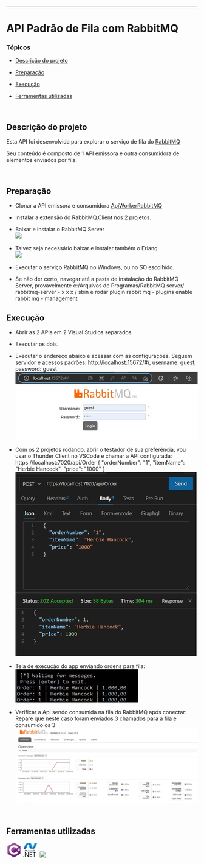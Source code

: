 <!-- ![logo_ProjTestes](Images/Img1.jpg) -->

<hr>

<!-- <p align="center">
   <img src="http://img.shields.io/static/v1?label=STATUS&message=EM%20DESENVOLVIMENTO&color=RED&style=for-the-badge" #vitrinedev/>
</p> -->
# API Padrão de Fila com RabbitMQ 

### Tópicos 

- [Descrição do projeto](#descrição-do-projeto)

- [Preparação](#preparação)

- [Execução](#execução)

- [Ferramentas utilizadas](#ferramentas-utilizadas)

<br>

## Descrição do projeto 

<p align="justify">
Esta API foi desenvolvida para explorar o serviço de fila do <a href="https://www.rabbitmq.com/">RabbitMQ</a>

Seu conteúdo é composto de 1 API emissora e outra consumidora de elementos enviados por fila.
</p>
<br>

## Preparação
<div style="width:100%">

* Clonar a API emissora e consumidora <a href="https://github.com/medinasp/API_Worker_RabbitMQ">ApiWorkerRabbitMQ</a>

* Instalar a extensão do RabbitMQ.Client nos 2 projetos.

* Baixar e instalar o RabbitMQ Server <br>
<a href="https://www.rabbitmq.com/download.html" target="_blank" rel="noreferrer"> <img src="https://img.shields.io/badge/rabbitmq-%23FF6600.svg?&style=for-the-badge&logo=rabbitmq&logoColor=white"/></a>

* Talvez seja necessário baixar e instalar também o Erlang <br>
<a href="https://www.erlang.org/downloads" target="_blank" rel="noreferrer"> <img src="https://img.shields.io/badge/Erlang-A90533?style=for-the-badge&logo=erlang&logoColor=white"/></a>

* Executar o serviço RabbitMQ no Windows, ou no SO escolhido.

* Se não der certo, navegar até a pasta de instalação do RabbitMQ Server, provavelmente c:/Arquivos de Programas/RabbitMQ server/ rabbitmq-server - x x x / sbin e rodar plugin rabbit mq - plugins enable rabbit mq - management

## Execução

* Abrir as 2 APIs em 2 Visual Studios separados.

* Executar os dois.

* Executar o endereço abaixo e acessar com as configurações. Seguem servidor e acessos padrões:
<a href="http://localhost:15672/#/">http://localhost:15672/#/</a>, username: guest, password: guest
![screen_RabbitMQ](Img/ConRabbit.jpg)

* Com os 2 projetos rodando, abrir o testador de sua preferência, vou usar o Thunder Client no VSCode e chamar a API configurada:
https://localhost:7020/api/Order
{
  "orderNumber": "1",
  "itemName": "Herbie Hancock",
  "price": "1000"
}<br>
  ![screen_ApiThunderClient](Img/CallApi.jpg)

* Tela de execução do app enviando ordens para fila:<br>
![screen_RabbitMQ](Img/ScreenAppRun.jpg)

* Verificar a Api sendo consumida na fila do RabbitMQ após conectar:
Repare que neste caso foram enviados 3 chamados para a fila e consumido os 3:
![screen_RabbitMQ](Img/RabbitExec.jpg)

</br>

## Ferramentas utilizadas

<a href="https://www.w3schools.com/cs/" target="_blank" rel="noreferrer"> <img src="https://raw.githubusercontent.com/devicons/devicon/master/icons/csharp/csharp-original.svg" alt="csharp" width="40" height="40"/></a>
<a href="https://dotnet.microsoft.com/" target="_blank" rel="noreferrer"> <img src="https://raw.githubusercontent.com/devicons/devicon/master/icons/dot-net/dot-net-original-wordmark.svg" alt="dotnet" width="40" height="40"/></a>
<a href="https://www.rabbitmq.com/download.html" target="_blank" rel="noreferrer"> <img src="https://img.shields.io/badge/rabbitmq-%23FF6600.svg?&style=for-the-badge&logo=rabbitmq&logoColor=white"/></a>
